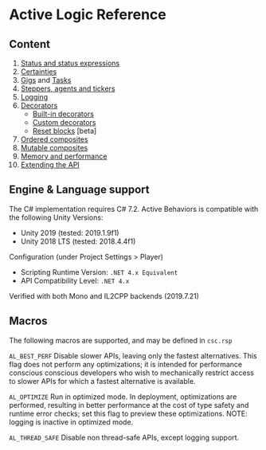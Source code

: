 # Active Logic Reference

## Content

1. [Status and status expressions](Status.md)
2. [Certainties](Certainties.md)
3. [Gigs](Gig.md) and [Tasks](Task.md)
4. [Steppers, agents and tickers](Steppers.md)
5. [Logging](Logging.md)
6. [Decorators](Decorators.md)
    - [Built-in decorators](Decorators-Builtin.md)
    - [Custom decorators](Decorators-Custom.md)
    - [Reset blocks](Reset-Management.md) [beta]
7. [Ordered composites](OrderedComposites.md)
8. [Mutable composites](MutableComposites.md)
9. [Memory and performance](MemoryAndPerformance.md)
10. [Extending the API](Extensions.md)

## Engine & Language support

The C# implementation requires C# 7.2.
Active Behaviors is compatible with the following Unity Versions:
- Unity 2019 (tested: 2019.1.9f1)
- Unity 2018 LTS (tested: 2018.4.4f1)

Configuration (under Project Settings > Player)
- Scripting Runtime Version: `.NET 4.x Equivalent`
- API Compatibility Level: `.NET 4.x`

Verified with both Mono and IL2CPP backends (2019.7.21)

## Macros

The following macros are supported, and may be defined in `csc.rsp`

`AL_BEST_PERF`
Disable slower APIs, leaving only the fastest alternatives.
This flag does not perform any optimizations; it is intended for performance conscious conscious developers who wish to mechanically restrict access to slower APIs for which a fastest alternative is available.

`AL_OPTIMIZE`
Run in optimized mode.
In deployment, optimizations are performed, resulting in better performance at the cost of type safety and runtime error checks; set this flag to preview these optimizations. NOTE: logging is inactive in optimized mode.

`AL_THREAD_SAFE`
Disable non thread-safe APIs, except logging support.
